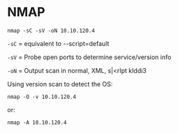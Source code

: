 # NMAP

`nmap -sC -sV -oN 10.10.120.4`

`-sC` = equivalent to --script=default

`-sV` = Probe open ports to determine service/version info

`-oN` = Output scan in normal, XML, s|\<rIpt kIddi3



Using version scan to detect the OS:

`nmap -O -v 10.10.120.4`

or:

`nmap -A 10.10.120.4`
